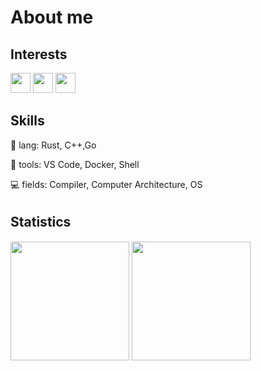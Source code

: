 # About me

## Interests
<p align="left">
<img src="https://simpleicons.org/icons/github.svg" height="32px">
<img src="https://simpleicons.org/icons/cplusplus.svg" height="32px"> 
<img src="https://simpleicons.org/icons/rust.svg" height="32px"> 
</p>

## Skills
🦀 lang: Rust, C++,Go

🔨 tools: VS Code, Docker, Shell

💻 fields: Compiler, Computer Architecture, OS

## Statistics　
<p align="left">
<img height="190px" src="https://github-readme-stats.vercel.app/api?username=cargo-youth&count_private=true&theme=tokyonight&show_icons=true&line_height=24" align = "center"/>
<img height="190px" src="https://github-readme-stats.vercel.app/api/top-langs/?username=cargo-youth&theme=tokyonight&layout=compact&langs_count=10" align = "center"/>
</p>
